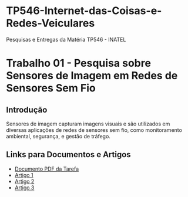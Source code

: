 # TP546-Internet-das-Coisas-e-Redes-Veiculares
Pesquisas e Entregas da Matéria TP546 - INATEL

# Trabalho 01 - Pesquisa sobre Sensores de Imagem em Redes de Sensores Sem Fio

## Introdução
Sensores de imagem capturam imagens visuais e são utilizados em diversas aplicações de redes de sensores sem fio, como monitoramento ambiental, segurança, e gestão de tráfego.

## Links para Documentos e Artigos
- [Documento PDF da Tarefa](TRABALHO.pdf)
- [Artigo 1](Anukritisharma-2021-ijca-921148.pdf)
- [Artigo 2](Energy.pdf)
- [Artigo 3](Wireless_Sensor_Network_for_Forest_Fire_Detection_-_International_Journal.pdf)

